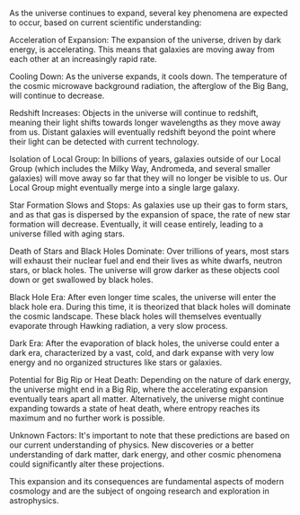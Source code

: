 As the universe continues to expand, several key phenomena are expected to occur, based on current scientific understanding:

Acceleration of Expansion: The expansion of the universe, driven by dark energy, is accelerating. This means that galaxies are moving away from each other at an increasingly rapid rate.

Cooling Down: As the universe expands, it cools down. The temperature of the cosmic microwave background radiation, the afterglow of the Big Bang, will continue to decrease.

Redshift Increases: Objects in the universe will continue to redshift, meaning their light shifts towards longer wavelengths as they move away from us. Distant galaxies will eventually redshift beyond the point where their light can be detected with current technology.

Isolation of Local Group: In billions of years, galaxies outside of our Local Group (which includes the Milky Way, Andromeda, and several smaller galaxies) will move away so far that they will no longer be visible to us. Our Local Group might eventually merge into a single large galaxy.

Star Formation Slows and Stops: As galaxies use up their gas to form stars, and as that gas is dispersed by the expansion of space, the rate of new star formation will decrease. Eventually, it will cease entirely, leading to a universe filled with aging stars.

Death of Stars and Black Holes Dominate: Over trillions of years, most stars will exhaust their nuclear fuel and end their lives as white dwarfs, neutron stars, or black holes. The universe will grow darker as these objects cool down or get swallowed by black holes.

Black Hole Era: After even longer time scales, the universe will enter the black hole era. During this time, it is theorized that black holes will dominate the cosmic landscape. These black holes will themselves eventually evaporate through Hawking radiation, a very slow process.

Dark Era: After the evaporation of black holes, the universe could enter a dark era, characterized by a vast, cold, and dark expanse with very low energy and no organized structures like stars or galaxies.

Potential for Big Rip or Heat Death: Depending on the nature of dark energy, the universe might end in a Big Rip, where the accelerating expansion eventually tears apart all matter. Alternatively, the universe might continue expanding towards a state of heat death, where entropy reaches its maximum and no further work is possible.

Unknown Factors: It's important to note that these predictions are based on our current understanding of physics. New discoveries or a better understanding of dark matter, dark energy, and other cosmic phenomena could significantly alter these projections.

This expansion and its consequences are fundamental aspects of modern cosmology and are the subject of ongoing research and exploration in astrophysics.
